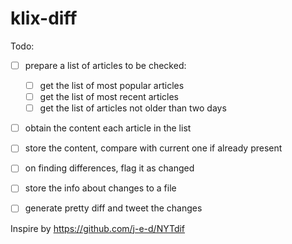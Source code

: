 # klix-diff

Todo:

- [ ] prepare a list of articles to be checked:
  - [ ] get the list of most popular articles
  - [ ] get the list of most recent articles
  - [ ] get the list of articles not older than two days
- [ ] obtain the content each article in the list
- [ ] store the content, compare with current one if already present
- [ ] on finding differences, flag it as changed
- [ ] store the info about changes to a file
- [ ] generate pretty diff and tweet the changes


Inspire by https://github.com/j-e-d/NYTdif
